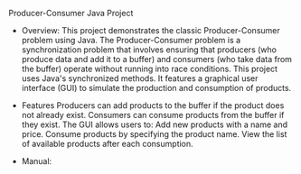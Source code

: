 Producer-Consumer Java Project

- Overview:
This project demonstrates the classic Producer-Consumer problem using Java.
The Producer-Consumer problem is a synchronization problem that involves ensuring that producers (who produce data and add it to a buffer)
and consumers (who take data from the buffer) operate without running into race conditions.
This project uses Java's synchronized methods. It features a graphical user interface (GUI) to simulate the production and consumption of products.

- Features
Producers can add products to the buffer if the product does not already exist.
Consumers can consume products from the buffer if they exist.
The GUI allows users to:
Add new products with a name and price.
Consume products by specifying the product name.
View the list of available products after each consumption.
- Manual:
  
